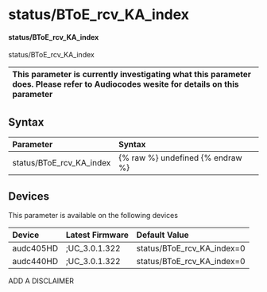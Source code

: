 ﻿---
description: status/BToE_rcv_KA_index
search: false
---

# status/BToE_rcv_KA_index

#### status/BToE_rcv_KA_index

status/BToE_rcv_KA_index


| This parameter is currently investigating what this parameter does. Please refer to Audiocodes wesite for details on this parameter | 
| :--- |

## Syntax
| Parameter | Syntax |
| :--- | :--- |
|status/BToE_rcv_KA_index | {% raw %} undefined {% endraw %}|

## Devices
This parameter is available on the following devices

| Device | Latest Firmware | Default Value |
|:---|:---|:---|
| audc405HD | ;UC_3.0.1.322 | status/BToE_rcv_KA_index=0 
| audc440HD | ;UC_3.0.1.322 | status/BToE_rcv_KA_index=0 

ADD A DISCLAIMER
